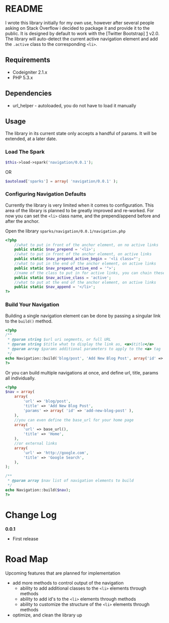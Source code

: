 # README

I wrote this library initially for my own use, however after several people asking on Stack Overflow i decided to package it and provide it to the public. It is designed by default to work with the [Twitter Bootstrap] [1] v2.0. The library will auto-detect the current active navigation element and add the `.active` class to the corresponding `<li>`.

## Requirements
 - Codeigniter 2.1.x
 - PHP 5.3.x

## Dependencies
 - url_helper - autoloaded, you do not have to load it manually

## Usage
The library in its current state only accepts a handful of params. It will be extended, at a later date.

### Load The Spark
```php
$this->load->spark('navigation/0.0.1');
```
OR
```php
$autoload['sparks'] = array( 'navigation/0.0.1' );
```
### Configuring Navigation Defaults
Currently the library is very limited when it comes to configuration. This area of the library is planned to be greatly improved and re-worked. For now you can set the `<li>` class name, and the prepend/append before and after the anchor.

Open the library `sparks/navigation/0.0.1/navigation.php`

```php
<?php
	//what to put in front of the anchor element, on no active links
	public static $nav_prepend = '<li>';
	//what to put in front of the anchor element, on active links
	public static $nav_prepend_active_begin = '<li class="';
	//what to put in the end of the anchor element, on active links
	public static $nav_prepend_active_end = '">';
	//name of the class to put in for active links, you can chain these e.g; 'active menu main hi';
	public static $nav_active_class = 'active';
	//what to put at the end of the anchor element, on active links
	public static $nav_append = '</li>';
?>
```

### Build Your Navigation
Building a single navigation element can be done by passing a singular link to the `build()` method.

```php
<?php
/**
 * @param string $url uri segments, or full URL
 * @param string $title what to display the link as, <a>$title</a>
 * @param array $params additional parameters to apply to the <a> tag
 */
echo Navigation::build('blog/post', 'Add New Blog Post', array('id' => 'add-new-blog-post') );
?>
```

Or you can build multiple navigations at once, and define url, title, params all individually.

```php
<?php
$nav = array(
	array(
		'url' => 'blog/post',
		'title' => 'Add New Blog Post',
		'params' => array( 'id' => 'add-new-blog-post' ),
	),
	//you can even define the base_url for your home page
	array(
		'url' => base_url(),
		'title' => 'Home',
	),
	//or external links
	array(
		'url' => 'http://google.com',
		'title' => 'Google Search',
	),
);

/**
 * @param array $nav list of navigation elements to build
 */
echo Navigation::build($nav);
?>
```

# Change Log

**0.0.1**

 - First release


# Road Map
Upcoming features that are planned for implementation

 - add more methods to control output of the navigation
	- ability to add additional classes to the `<li>` elements through methods
	- ability to add id's to the `<li>` elements through methods
	- ability to customize the structure of the `<li>` elements through methods
 - optimize, and clean the library up

[1]: http://twitter.github.com/bootstrap/ 	"Twitter Bootstrap"